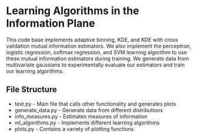 # Learning Algorithms in the Information Plane

This code base implements adaptive binning, KDE, and KDE with cross validation mutual information estimators. We also implement the perceptron, logistic regression, softmax regression, and SVM learning algorithm to use these mutual information estimators during training. We generate data from multivariate gaussians to experimentally evaluate our estimators and train our learning algorithms.


## File Structure

+ test.py - Main file that calls other functionality and generates plots
+ generate_data.py - Generate data from different distributions
+ info_measures.py - Estimates measures of information
+ ml_algorithms.py - Implements different learning algorithms
+ plots.py - Contains a variety of plotting functions

